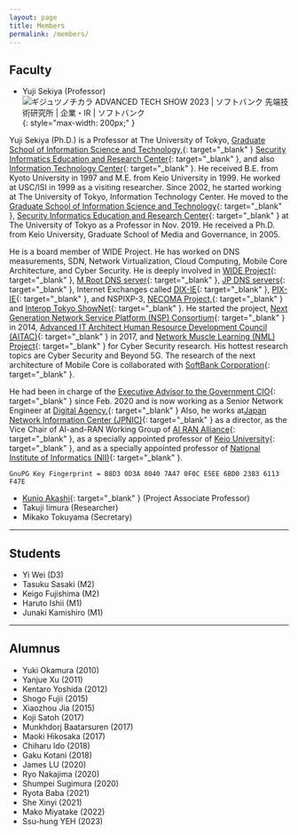 ```yaml
---
layout: page
title: Members
permalink: /members/
---
```


## Faculty

- Yuji Sekiya (Professor)
![ギジュツノチカラ ADVANCED TECH SHOW 2023 | ソフトバンク 先端技術研究所 | 企業・IR | ソフトバンク](https://www.softbank.jp/corp/set/data/technology/research/ats2023/img/shared/img-speaker-05-02.png){: style="max-width: 200px;" }

Yuji Sekiya (Ph.D.) is a Professor at The University of Tokyo, [Graduate School of Information Science and Technology,](https://www.i.u-tokyo.ac.jp/){: target="_blank" } [Security Informatics Education and Research Center](https://si.u-tokyo.ac.jp/){: target="_blank" }, and also [Information Technology Center](http://www.itc.u-tokyo.ac.jp/){: target="_blank" }. He received B.E. from Kyoto University in 1997 and M.E. from Keio University in 1999. He worked at USC/ISI in 1999 as a visiting researcher. Since 2002, he started working at The University of Tokyo, Information Technology Center. He moved to the [Graduate School of Information Science and Technology](https://www.i.u-tokyo.ac.jp/){: target="_blank" }, [Security Informatics Education and Research Center](https://si.u-tokyo.ac.jp/){: target="_blank" } at The University of Tokyo as a Professor in Nov. 2019. He received a Ph.D. from Keio University, Graduate School of Media and Governance, in 2005.

He is a board member of WIDE Project. He has worked on DNS measurements, SDN, Network Virtualization, Cloud Computing, Mobile Core Architecture, and Cyber Security. He is deeply involved in [WIDE Project](http://www.wide.ad.jp/){: target="_blank" }, [M Root DNS server](http://m.root-servers.org/){: target="_blank" }, [JP DNS servers](http://www.dns.jp/){: target="_blank" }, Internet Exchanges called [DIX-IE](http://nspixp.wide.ad.jp/){: target="_blank" }, [PIX-IE](https://ixpmanager.wide.ad.jp/){: target="_blank" }, and NSPIXP-3, [NECOMA Project,](http://www.necoma-project.jp/){: target="_blank" } and [Interop Tokyo ShowNet](http://www.interop.jp/){: target="_blank" }. He started the project, [Next Generation Network Service Platform (NSP) Consortium](http://www.next-nsp.org/){: target="_blank" } in 2014, [Advanced IT Architect Human Resource Development Council (AITAC)](https://aitac.jp/){: target="_blank" } in 2017, and [Network Muscle Learning (NML) Project](https://www.nml.ai/){: target="_blank" } for Cyber Security research. His hottest research topics are Cyber Security and Beyond 5G. The research of the next architecture of Mobile Core is collaborated with [SoftBank Corporation](https://www.softbank.jp/corp/technology/research/){: target="_blank" }.

He had been in charge of the [Executive Advisor to the Government CIO](https://cio.go.jp/en/){: target="_blank" } since Feb. 2020 and is now working as a Senior Network Engineer at [Digital Agency.](https://www.digital.go.jp/){: target="_blank" } Also, he works at[Japan Network Information Center (JPNIC)](https://www.nic.ad.jp/){: target="_blank" } as a director, as the Vice Chair of AI-and-RAN Working Group of [AI RAN Alliance](https://ai-ran.org/){: target="_blank" }, as a specially appointed professor of [Keio University](https://www.keio.ac.jp/){: target="_blank" }, and as a specially appointed professor of [National Institute of Informatics (NII)](https://www.nii.ac.jp/){: target="_blank" }.

```
GnuPG Key Fingerprint = B8D3 0D3A 8040 7A47 0F0C E5EE 6BD0 2383 6113 F47E
```

- [Kunio Akashi](https://akashi.jpcert.cc/){: target="_blank" } (Project Associate Professor)
- Takuji Iimura (Researcher)
- Mikako Tokuyama (Secretary)

---

## Students

- Yi Wei (D3)
- Tasuku Sasaki (M2)
- Keigo Fujishima (M2)
- Haruto Ishii (M1)
- Junaki Kamishiro (M1)

---

## Alumnus

- Yuki Okamura (2010)
- Yanjue Xu (2011)
- Kentaro Yoshida (2012)
- Shogo Fujii (2015)
- Xiaozhou Jia (2015)
- Koji Satoh (2017)
- Munkhdorj Baatarsuren (2017)
- Maoki Hikosaka (2017)
- Chiharu Ido (2018)
- Gaku Kotani (2018)
- James LU (2020)
- Ryo Nakajima (2020)
- Shumpei Sugimura (2020)
- Ryota Baba (2021)
- She Xinyi (2021)
- Mako Miyatake (2022)
- Ssu-hung YEH (2023)
